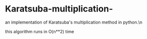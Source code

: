# Karatsuba-multiplication-

an implementation of Karatsuba's multiplication method in python.\n 

this algorithm runs in O(n**2) time 
